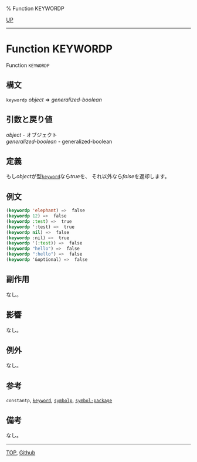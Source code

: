 % Function KEYWORDP

[UP](10.2.html)  

---

# Function KEYWORDP


Function `KEYWORDP`


## 構文

`keywordp` *object* => *generalized-boolean*


## 引数と戻り値

*object* - オブジェクト  
*generalized-boolean* - generalized-boolean


## 定義

もし*object*が型[`keyword`](10.2.keyword.html)なら*true*を、
それ以外なら*false*を返却します。


## 例文

```lisp
(keywordp 'elephant) =>  false
(keywordp 12) =>  false
(keywordp :test) =>  true
(keywordp ':test) =>  true
(keywordp nil) =>  false
(keywordp :nil) =>  true
(keywordp '(:test)) =>  false
(keywordp "hello") =>  false
(keywordp ":hello") =>  false
(keywordp '&optional) =>  false
```


## 副作用

なし。


## 影響

なし。


## 例外

なし。


## 参考

`constantp`,
[`keyword`](10.2.keyword.html),
[`symbolp`](10.2.symbolp.html),
[`symbol-package`](10.2.symbol-package.html)


## 備考

なし。


---
[TOP](index.html),  [Github](https://github.com/nptcl/npt-japanese)

